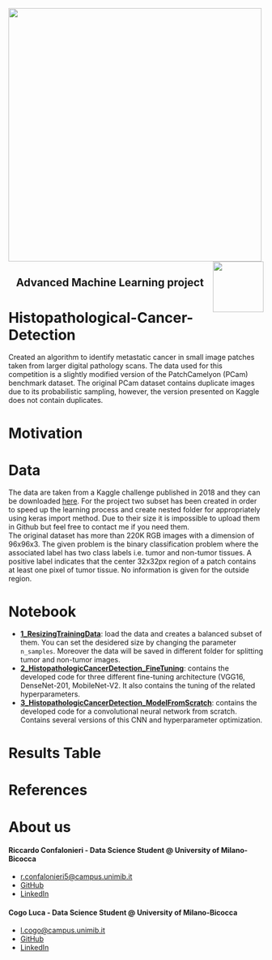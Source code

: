 <p float="left">

 <img src="https://github.com/rconfa/Histopathological-Cancer-Detection/blob/main/images/DSLogo.png" width = "500"/>
 <img src="https://github.com/rconfa/Histopathological-Cancer-Detection/blob/main/images/BicoccaLogo.png" width = "100" align="right"/>
</p>
<h2 align="center">Advanced Machine Learning project</h2>

# Histopathological-Cancer-Detection
Created an algorithm to identify metastatic cancer in small image patches taken from larger digital pathology scans. The data used for this competition is a slightly modified version of the PatchCamelyon (PCam) benchmark dataset. The original PCam dataset contains duplicate images due to its probabilistic sampling, however, the version presented on Kaggle does not contain duplicates.

# Motivation 

# Data
The data are taken from a Kaggle challenge published in 2018 and they can be downloaded [here](https://www.kaggle.com/c/histopathologic-cancer-detection/data). For the project two subset has been created in order to speed up the learning process and create nested folder for appropriately using keras import method. Due to their size it is impossible to upload them in Github but feel free to contact me if you need them. <br>
The original dataset has more than 220K RGB images with a dimension of 96x96x3. The given problem is the binary classification problem where the associated label has two class labels i.e. tumor and non-tumor tissues. A positive label indicates that the center 32x32px region of a patch contains at least one pixel of tumor tissue. No information is given for the outside region.

# Notebook 

* [<b>1_ResizingTrainingData</b>](https://github.com/rconfa/Histopathological-Cancer-Detection/blob/main/Notebook/1_ResizingTrainingData.ipynb): load the data and creates a balanced subset of them. You can set the desidered size by changing the parameter `n_samples`. Moreover the data will be saved in different folder for splitting tumor and non-tumor images.
* [<b>2_HistopathologicCancerDetection_FineTuning</b>](https://github.com/rconfa/Histopathological-Cancer-Detection/blob/main/Notebook/2_HistopathologicCancerDetection_FineTuning.ipynb): contains the developed code for three different fine-tuning architecture (VGG16, DenseNet-201, MobileNet-V2. It also contains the tuning of the related hyperparameters.
* [<b>3_HistopathologicCancerDetection_ModelFromScratch</b>](https://github.com/rconfa/Histopathological-Cancer-Detection/blob/main/Notebook/3_HistopathologicCancerDetection_ModelFromScratch.ipynb): contains the developed code for a convolutional neural network from scratch. Contains several versions of this CNN and hyperparameter optimization. 

# Results Table


# References

# About us

#### Riccardo Confalonieri - Data Science Student @ University of Milano-Bicocca
  * r.confalonieri5@campus.unimib.it
  * [GitHub](https://github.com/rconfa)
  * [LinkedIn](https://www.linkedin.com/in/riccardo-confalonieri-5250b0201/)

#### Cogo Luca - Data Science Student @ University of Milano-Bicocca
  * l.cogo@campus.unimib.it
  * [GitHub](https://github.com/LucaCogo)
  * [LinkedIn](https://www.linkedin.com/in/luca-cogo)

